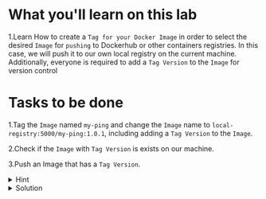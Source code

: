 # What you'll learn on this lab

1.Learn How to create a `Tag for your Docker Image` in order to select the desired `Image` for `pushing` to Dockerhub or other containers registries. In this case, we will push it to our own local registry on the current machine. Additionally, everyone is required to add a `Tag Version` to the `Image` for version control

# Tasks to be done

1.Tag the `Image` named `my-ping` and change the `Image` name to `local-registry:5000/my-ping:1.0.1`, including adding a `Tag Version` to the `Image`.

2.Check if the `Image` with `Tag Version` is exists on our machine.

3.Push an Image that has a `Tag Version`.

<details>
<summary>Hint</summary>

All neccessary command in this lab

1. `docker tag (image name) (tag name):(tag version)` - Use to tag a Docker image
2. `docker image ls` - Use to list all image that exist on the current machine
3. `docker push (tag name)` - Use to push a tagged image to Dockerhub or other containers registries

All neccessary Dockerfile syntax
1. `FROM (docker image name):(tag)` -  Specifies the base image for your Docker image
2. `CMD ["(command line)"]` - Defines the default command to run when the container starts

</details>

<details>
<summary>Solution</summary>

```plain
docker tag my-ping local-registry:5000/my-ping:1.0.1

docker image ls

docker push local-registry:5000/my-ping:1.0.1
```{{exec}}

</details>
